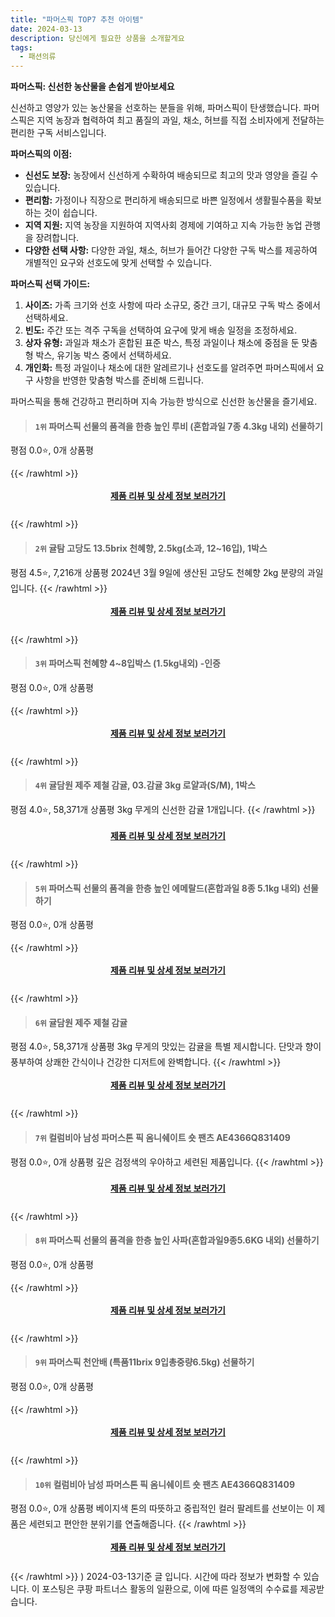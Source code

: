 ```yaml
---
title: "파머스픽 TOP7 추천 아이템"
date: 2024-03-13
description: 당신에게 필요한 상품을 소개할게요
tags:
  - 패션의류
---
```

**파머스픽: 신선한 농산물을 손쉽게 받아보세요**

신선하고 영양가 있는 농산물을 선호하는 분들을 위해, 파머스픽이 탄생했습니다. 파머스픽은 지역 농장과 협력하여 최고 품질의 과일, 채소, 허브를 직접 소비자에게 전달하는 편리한 구독 서비스입니다.

**파머스픽의 이점:**

* **신선도 보장:** 농장에서 신선하게 수확하여 배송되므로 최고의 맛과 영양을 즐길 수 있습니다.
* **편리함:** 가정이나 직장으로 편리하게 배송되므로 바쁜 일정에서 생활필수품을 확보하는 것이 쉽습니다.
* **지역 지원:** 지역 농장을 지원하여 지역사회 경제에 기여하고 지속 가능한 농업 관행을 장려합니다.
* **다양한 선택 사항:** 다양한 과일, 채소, 허브가 들어간 다양한 구독 박스를 제공하여 개별적인 요구와 선호도에 맞게 선택할 수 있습니다.

**파머스픽 선택 가이드:**

1. **사이즈:** 가족 크기와 선호 사항에 따라 소규모, 중간 크기, 대규모 구독 박스 중에서 선택하세요.
2. **빈도:** 주간 또는 격주 구독을 선택하여 요구에 맞게 배송 일정을 조정하세요.
3. **상자 유형:** 과일과 채소가 혼합된 표준 박스, 특정 과일이나 채소에 중점을 둔 맞춤형 박스, 유기농 박스 중에서 선택하세요.
4. **개인화:** 특정 과일이나 채소에 대한 알레르기나 선호도를 알려주면 파머스픽에서 요구 사항을 반영한 맞춤형 박스를 준비해 드립니다.

파머스픽을 통해 건강하고 편리하며 지속 가능한 방식으로 신선한 농산물을 즐기세요.
>#### `1위` 파머스픽 선물의 품격을 한층 높인 루비 (혼합과일 7종 4.3kg 내외) 선물하기
평점 0.0⭐, 0개 상품평

{{< /rawhtml >}}<div class="toc" style="text-align: center; height: 50px; line-height: 2;"><p><b><a href="https://link.coupang.com/re/AFFSDP?lptag=AF5033054&pageKey=7746816830&itemId=20856536427&vendorItemId=87924023951&traceid=V0-153-6d28627d40ccb2f2&requestid=20240313165308687091427079&token=31850C%7CMIXED">제품 리뷰 및 상세 정보 보러가기</a></b><br></p> </div>{{< /rawhtml >}}
>#### `2위` 귤탐 고당도 13.5brix 천혜향, 2.5kg(소과, 12~16입), 1박스
평점 4.5⭐, 7,216개 상품평
2024년 3월 9일에 생산된 고당도 천혜향 2kg 분량의 과일입니다.
{{< /rawhtml >}}<div class="toc" style="text-align: center; height: 50px; line-height: 2;"><p><b><a href="https://link.coupang.com/re/AFFSDP?lptag=AF5033054&pageKey=7032465689&itemId=6646951255&vendorItemId=73940766879&traceid=V0-153-c5a92dffa3c9956e&clickBeacon=TS_3BRT6lv-cWvOQTaIiHfwRPDk5pXeTHOIeBjAg9vcMWvWTCi71NyzlqNclu1XJHEZSSPtnez--8eA4fq-8DJvFP9LmQWheLjXr1kK853G2r0dwbSQAtnz2xxRFJz0ud1BoYYa-TMUu-fGacJ0XqLb9wBUDIqB4iwSvIKPfb1PW-1nlQE6LQCKNLEE73FDrGlviDkjrptIlaXsl14bohtlyefRCNKlQ90-PoNv7Ix9vhjgd0vZ59zFVQg1RW2q4dW8U78mxJdbvALhKzmM5wKDt-ioSHv-NKSwpB9jJUZur_7o3XXSQI_VxMVw5vAOu2QB4H0jd8Z-KwQKyE1iwVDKZVtF9OysvKaUJ2q_-mI1vm52qvDJB03vAS_kIgPLBvqiMOvXGIJWXS3A86-nohMa2-syxw5WBFhw8vpsTnSjyCuIkj6EPRiP8XGp4GPPPrzKw4Xkf-IBX2DeTx2so60hpDzuAR7scibJpS7H7K0ehMteXfcVNfcevy2IRLsLuTqWas8dPTbGDTZvMNn64JS-0nKO-RDnYPbMMsWphQTDcEv5h1vMj072HGTGN_pguwrNxarKaKf509C2ku1-wLqCgCJXUvhXe2d8bvuppoQ44qB2vVT34KpOqZaqGTIA6_jrXWvEJoY_YMHyXGd9eJRGpoXyKal9ntpohb9yE2Zk4to2PaFQa9FSVAv9SOEtalDYj93UVXfFjneanF1oVnXXmFhnWYcNX2ggBIzk2Hg5hG_0QhYcmkj4vS5cKrl6vIWAzP1hFNSAdCyKOLTj3tYX4YNcUTHMFjntQ0kMPXm6HE0mTEU4kTzYGw9OFkjnqVUaOnvuXzqUygXiDcICpSRTzD09ZGFw-_yvE7xDald_Gp0gHb9pSPRwhW6rtb9MW3oziUXlofeOaTMIo3Z4uQCkYLgJWMKscXnK3C0UfOJg%3D&requestid=20240313165308687091427079&token=31850C%7CMIXED">제품 리뷰 및 상세 정보 보러가기</a></b><br></p> </div>{{< /rawhtml >}}
>#### `3위` 파머스픽 천혜향 4~8입박스 (1.5kg내외) -인증
평점 0.0⭐, 0개 상품평

{{< /rawhtml >}}<div class="toc" style="text-align: center; height: 50px; line-height: 2;"><p><b><a href="https://link.coupang.com/re/AFFSDP?lptag=AF5033054&pageKey=7905630017&itemId=21678546112&vendorItemId=88728707996&traceid=V0-153-5a44124732b3dc47&requestid=20240313165308687091427079&token=31850C%7CMIXED">제품 리뷰 및 상세 정보 보러가기</a></b><br></p> </div>{{< /rawhtml >}}
>#### `4위` 귤담원 제주 제철 감귤, 03.감귤 3kg 로얄과(S/M), 1박스
평점 4.0⭐, 58,371개 상품평
3kg 무게의 신선한 감귤 1개입니다.
{{< /rawhtml >}}<div class="toc" style="text-align: center; height: 50px; line-height: 2;"><p><b><a href="https://link.coupang.com/re/AFFSDP?lptag=AF5033054&pageKey=153770361&itemId=526364216&vendorItemId=4366604964&traceid=V0-153-8327380be75529b6&clickBeacon=egvI7x88MZtUOUapepAeTcFvpDsC9zk2W_HxWfxyi9xxUIzSp6BGmSvXTN8UPN32SxZK-vxL4oQ-nUiCEYNrBqp4Ty6L1bDHyXewXU1Z-HYISwh9yWoXUdLg1LRs-Pt9ixGTKikPAMUHHvxXoVGP1FUT0uwgB0teLskLb5JP5K9zNypwTF5BNKgr9hznJ1enGkz51wDAIQfirU6PVZsgSYexWD7S0Wg7CS57LLAsBCFd-le7NStA93hK3Z2daPnaeUmsYZR6B8vcG5_OKmTsDbYtHa6284GXAgTvm5qdxvGVVGXKxiMDwxmdQRFf6F-zY_bhZFQmTEsvpYnrQ81HL0ROtzqGR0JdWuJTZ2C6PLcP8cWl-6qbrphurOrFPO2RlMG8O2nY9ZTiSJxtGMUNhi2FPft-ktwp8Dlh4uRfM2sEy9n-jCYpZIAqUjA9l0bh73cmIyAodeFDcBbtAmaaBeOe53LrY9GBeEqr-cKVXTwGGA-a9Z-J9pzhN0x_cx_RSj4UQL2GGA_LhrhWA61sRdTq2jpfIXgwJHA5WB7s2rx9UFRilTrRtIT0uEqAfih3FFuUyFjIro-CcR2EmsOKhzJ4BOJUahCfcJ7Z81jlfHQvzXCjEG-5VnL_JwFL7JCJ962ABYHX6EZRpkzk_fQn_g3_JnbQNgSCIFMayQ0sLBUKwtFFqIp9n25sEP7zKISoFoYwjRoUpaDkSSTzJUOOKxWQ1WQii6LCseYGkE_T5b355oMZrBEtGh8Kk1o7UurpkTDI4vaaG8E51O_3e0TuonaMUhrESVsVOS8QCk4UsVnNNEI-2p-F0RDi9uuQi1XwRw3eZ52xMIQflKhUjDkUcd4LwCWQcUg_tVL8tXlWUgbumVorB62uRs0NloJ7xMiGGZ1y0UOJ247jzQbDrYO7bBKaK86OVObNhWWbGlQmZTL_o7i7P7mT5J4%3D&requestid=20240313165308687091427079&token=31850C%7CMIXED">제품 리뷰 및 상세 정보 보러가기</a></b><br></p> </div>{{< /rawhtml >}}
>#### `5위` 파머스픽 선물의 품격을 한층 높인 에메랄드(혼합과일 8종 5.1kg 내외) 선물하기
평점 0.0⭐, 0개 상품평

{{< /rawhtml >}}<div class="toc" style="text-align: center; height: 50px; line-height: 2;"><p><b><a href="https://link.coupang.com/re/AFFSDP?lptag=AF5033054&pageKey=7746895320&itemId=20856978292&vendorItemId=87924463024&traceid=V0-153-637a882c7c536ac3&requestid=20240313165308687091427079&token=31850C%7CMIXED">제품 리뷰 및 상세 정보 보러가기</a></b><br></p> </div>{{< /rawhtml >}}
>#### `6위` 귤담원 제주 제철 감귤
평점 4.0⭐, 58,371개 상품평
3kg 무게의 맛있는 감귤을 특별 제시합니다. 단맛과 향이 풍부하여 상쾌한 간식이나 건강한 디저트에 완벽합니다.
{{< /rawhtml >}}<div class="toc" style="text-align: center; height: 50px; line-height: 2;"><p><b><a href="https://link.coupang.com/re/AFFSDP?lptag=AF5033054&pageKey=153770361&itemId=526364210&vendorItemId=4366604945&traceid=V0-153-8327380be75529b6&requestid=20240313165308687091427079&token=31850C%7CMIXED">제품 리뷰 및 상세 정보 보러가기</a></b><br></p> </div>{{< /rawhtml >}}
>#### `7위` 컬럼비아 남성 파머스톤 픽 옴니쉐이트 숏 팬츠 AE4366Q831409
평점 0.0⭐, 0개 상품평
깊은 검정색의 우아하고 세련된 제품입니다.
{{< /rawhtml >}}<div class="toc" style="text-align: center; height: 50px; line-height: 2;"><p><b><a href="https://link.coupang.com/re/AFFSDP?lptag=AF5033054&pageKey=7882530856&itemId=21560505299&vendorItemId=88613063805&traceid=V0-153-9c2473382999e1a7&requestid=20240313165308687091427079&token=31850C%7CMIXED">제품 리뷰 및 상세 정보 보러가기</a></b><br></p> </div>{{< /rawhtml >}}
>#### `8위` 파머스픽 선물의 품격을 한층 높인 사파(혼합과일9종5.6KG 내외) 선물하기
평점 0.0⭐, 0개 상품평

{{< /rawhtml >}}<div class="toc" style="text-align: center; height: 50px; line-height: 2;"><p><b><a href="https://link.coupang.com/re/AFFSDP?lptag=AF5033054&pageKey=7746924734&itemId=20857166009&vendorItemId=87924640153&traceid=V0-153-2b7573132650bd33&requestid=20240313165308687091427079&token=31850C%7CMIXED">제품 리뷰 및 상세 정보 보러가기</a></b><br></p> </div>{{< /rawhtml >}}
>#### `9위` 파머스픽 천안배 (특품11brix 9입총중량6.5kg) 선물하기
평점 0.0⭐, 0개 상품평

{{< /rawhtml >}}<div class="toc" style="text-align: center; height: 50px; line-height: 2;"><p><b><a href="https://link.coupang.com/re/AFFSDP?lptag=AF5033054&pageKey=7746840695&itemId=20856659281&vendorItemId=87924146015&traceid=V0-153-4bf1c9b1ca5705c9&requestid=20240313165308687091427079&token=31850C%7CMIXED">제품 리뷰 및 상세 정보 보러가기</a></b><br></p> </div>{{< /rawhtml >}}
>#### `10위` 컬럼비아 남성 파머스톤 픽 옴니쉐이트 숏 팬츠 AE4366Q831409
평점 0.0⭐, 0개 상품평
베이지색 톤의 따뜻하고 중립적인 컬러 팔레트를 선보이는 이 제품은 세련되고 편안한 분위기를 연출해줍니다.
{{< /rawhtml >}}<div class="toc" style="text-align: center; height: 50px; line-height: 2;"><p><b><a href="https://link.coupang.com/re/AFFSDP?lptag=AF5033054&pageKey=7819120818&itemId=21232371960&vendorItemId=88613063738&traceid=V0-153-99b2e5bb84381386&requestid=20240313165308687091427079&token=31850C%7CMIXED">제품 리뷰 및 상세 정보 보러가기</a></b><br></p> </div>{{< /rawhtml >}}
)
2024-03-13기준 글 입니다. 시간에 따라 정보가 변화할 수 있습니다.
이 포스팅은 쿠팡 파트너스 활동의 일환으로, 이에 따른 일정액의 수수료를 제공받습니다.